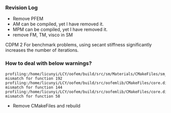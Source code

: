 ### Revision Log
* Remove PFEM
* AM can be compiled, yet I have removed it.
* MPM can be compiled, yet I have removed it.
* remove FM, TM, visco in SM

CDPM 2
For benchmark problems, using secant stiffness significantly increases the number of iterations.

### How to deal with below warnings?
```
profiling:/home/licunyi/LCY/oofem/build/src/sm/Materials/CMakeFiles/sm_materials.dir/lsmastermatgrad.C.gcda:Merge mismatch for function 192
profiling:/home/licunyi/LCY/oofem/build/src/oofemlib/CMakeFiles/core.dir/fei2dquadquad.C.gcda:Merge mismatch for function 144
profiling:/home/licunyi/LCY/oofem/build/src/oofemlib/CMakeFiles/core.dir/fei1dhermite.C.gcda:Merge mismatch for function 58
```

* Remove CMakeFiles and rebuild